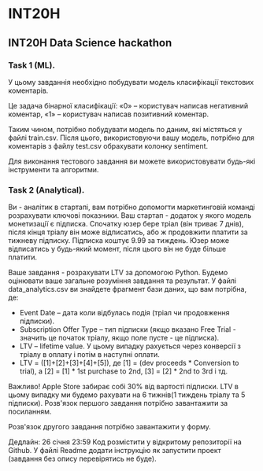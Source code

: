 # INT20H
## INT20H Data Science hackathon

### Task 1 (ML). 
У цьому завданнія необхідно побудувати модель класифікації текстових коментарів. 

Це задача бінарної класифікації:
«0» – користувач написав негативний коментар, 
«1» – користувач написав позитивний коментар.

Таким чином, потрібно побудувати модель по даним, які містяться у файлі train.csv. Після цього, використовуючи вашу модель, потрібно для коментарів з файлу test.csv обрахувати колонку sentiment.

Для виконання тестового завдання ви можете використовувати будь-які інструменти та алгоритми.


### Task 2 (Analytical). 
Ви - аналітик в стартапі, вам потрібно допомогти маркетинговій команді розрахувати ключові показники. Ваш стартап - додаток у якого модель монетизації є підписка. Спочатку юзер бере тріал (він триває 7 днів), після кінця тріалу він може відписатись, або ж продовжити платити за тижневу підписку. Підписка коштує 9.99 за тиждень. Юзер може відписатись у будь-який момент, після цього він не буде більше платити.

Ваше завдання - розрахувати LTV за допомогою Python. Будемо оцінювати ваше загальне розуміння завдання та результат. У файлі data_analytics.csv ви знайдете фрагмент бази даних, що вам потрібна, де:

- Event Date – дата коли відбулась подія (тріал чи продовження підписки).
- Subscription Offer Type – тип підписки (якщо вказано Free Trial - значить це початок тріалу, якщо поле пусте - це підписка).
- LTV – lifetime value. У цьому випадку рахується через конверсії з тріалу в оплату і потім в наступні оплати. 
- LTV = ([1]+[2]+[3]+[4]+[5]), де [1] = (dev proceeds * Conversion to trial), а [2] = [1] * 1st
purchase to 2nd, [3] = [2] * 2nd to 3rd і тд.

Важливо! Apple Store забирає собі 30% від вартості підписки. LTV в цьому випадку ми будемо рахувати на 6 тижнів(1 тиждень тріалу та 5 підписки). Розв'язок першого завдання потрібно завантажити за посиланням.

Розв'язок другого завдання потрібно завантажити у форму.

Дедлайн: 26 січня 23:59
Код розмістити у відкритому репозиторії на Github. У файлі Readme додати інструкцію як запустити проект (завдання без опису перевірятись не буде).
